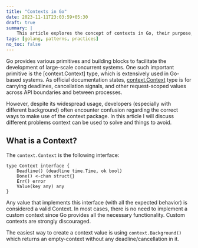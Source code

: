 ```yaml
---
title: "Contexts in Go"
date: 2023-11-11T23:03:59+05:30
draft: true
summary: |
    This article explores the concept of contexts in Go, their purpose, and best practices for using them effectively.
tags: [golang, patterns, practices]
no_toc: false
---
```


Go provides various primitives and building blocks to facilitate the development of large-scale concurrent systems. One such important primitive is the [context.Context] type, which is extensively used in Go-based systems. As official documentation states, [context.Context](https://pkg.go.dev/context#Context) type is for carrying deadlines, cancellation signals, and other request-scoped values across API boundaries and between processes.

However, despite its widespread usage, developers (especially with different background) often encounter confusion regarding the correct ways to make use of the context package. In this article I will discuss different problems context can be used to solve and things to avoid.

## What is a Context?

The `context.Context` is the following interface:

```golang
type Context interface {
    Deadline() (deadline time.Time, ok bool)
    Done() <-chan struct{}
    Err() error
    Value(key any) any
}
```

Any value that implements this interface (with all the expected behavior) is considered a valid Context. In most cases, there is no need to implement a custom context since Go provides all the necessary functionality. Custom contexts are strongly discouraged.

The easiest way to create a context value is using `context.Background()` which returns an empty-context without any deadline/cancellation in it.